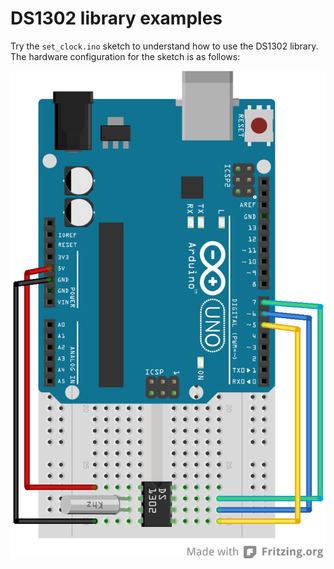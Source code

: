 # DS1302 library examples

Try the `set_clock.ino` sketch to understand how to use the DS1302 library. The
hardware configuration for the sketch is as follows:

![set_clock.ino hardware configuration.](set_clock_bb.png)
